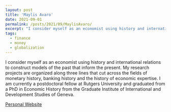 ```yaml
---
layout: post
title: 'Maylis Avaro'
date: 2021-09-01
permalink: /posts/2021/09/MaylisAvaro/
excerpt: "I consider myself as an economist using history and international relations to construct models of the past that inform the present. My research projects are organized along three lines that cut across the fields of monetary history, banking history and the history of economic expertise. I am currently a postdoctoral fellow at Rutgers University and graduated from a PhD in Economic History from the Graduate Institute of International and Development Studies of Geneva."
tags:
  - finance
  - money
  - globalization
---
```


I consider myself as an economist using history and international relations to construct models of the past that inform the present. My research projects are organized along three lines that cut across the fields of monetary history, banking history and the history of economic expertise. I am currently a postdoctoral fellow at Rutgers University and graduated from a PhD in Economic History from the Graduate Institute of International and Development Studies of Geneva. 

<a href= "https://www.maylisavaro.info/">Personal Website</a>
